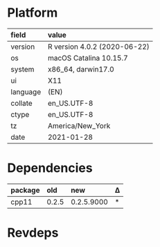 # Platform

|field    |value                        |
|:--------|:----------------------------|
|version  |R version 4.0.2 (2020-06-22) |
|os       |macOS Catalina 10.15.7       |
|system   |x86_64, darwin17.0           |
|ui       |X11                          |
|language |(EN)                         |
|collate  |en_US.UTF-8                  |
|ctype    |en_US.UTF-8                  |
|tz       |America/New_York             |
|date     |2021-01-28                   |

# Dependencies

|package |old   |new        |Δ  |
|:-------|:-----|:----------|:--|
|cpp11   |0.2.5 |0.2.5.9000 |*  |

# Revdeps

